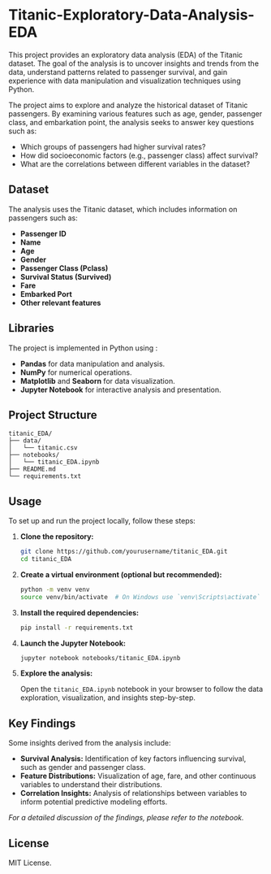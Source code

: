 # Titanic-Exploratory-Data-Analysis-EDA


This project provides an exploratory data analysis (EDA) of the Titanic dataset. The goal of the analysis is to uncover insights and trends from the data, understand patterns related to passenger survival, and gain experience with data manipulation and visualization techniques using Python.



The project aims to explore and analyze the historical dataset of Titanic passengers. By examining various features such as age, gender, passenger class, and embarkation point, the analysis seeks to answer key questions such as:

- Which groups of passengers had higher survival rates?
- How did socioeconomic factors (e.g., passenger class) affect survival?
- What are the correlations between different variables in the dataset?


## Dataset

The analysis uses the Titanic dataset, which includes information on passengers such as:

- **Passenger ID**
- **Name**
- **Age**
- **Gender**
- **Passenger Class (Pclass)**
- **Survival Status (Survived)**
- **Fare**
- **Embarked Port**
- **Other relevant features**


## Libraries

The project is implemented in Python using :

- **Pandas** for data manipulation and analysis.
- **NumPy** for numerical operations.
- **Matplotlib** and **Seaborn** for data visualization.
- **Jupyter Notebook** for interactive analysis and presentation.


## Project Structure

```
titanic_EDA/
├── data/
│   └── titanic.csv         
├── notebooks/
│   └── titanic_EDA.ipynb    
├── README.md               
└── requirements.txt        
```

## Usage
To set up and run the project locally, follow these steps:

1. **Clone the repository:**

   ```bash
   git clone https://github.com/yourusername/titanic_EDA.git
   cd titanic_EDA
   ```

2. **Create a virtual environment (optional but recommended):**

   ```bash
   python -m venv venv
   source venv/bin/activate  # On Windows use `venv\Scripts\activate`
   ```

3. **Install the required dependencies:**

   ```bash
   pip install -r requirements.txt
   ```

4. **Launch the Jupyter Notebook:**

   ```bash
   jupyter notebook notebooks/titanic_EDA.ipynb
   ```

5. **Explore the analysis:**

   Open the `titanic_EDA.ipynb` notebook in your browser to follow the data exploration, visualization, and insights step-by-step.

## Key Findings

Some insights derived from the analysis include:

- **Survival Analysis:** Identification of key factors influencing survival, such as gender and passenger class.
- **Feature Distributions:** Visualization of age, fare, and other continuous variables to understand their distributions.
- **Correlation Insights:** Analysis of relationships between variables to inform potential predictive modeling efforts.

*For a detailed discussion of the findings, please refer to the notebook.*



## License

MIT License.
